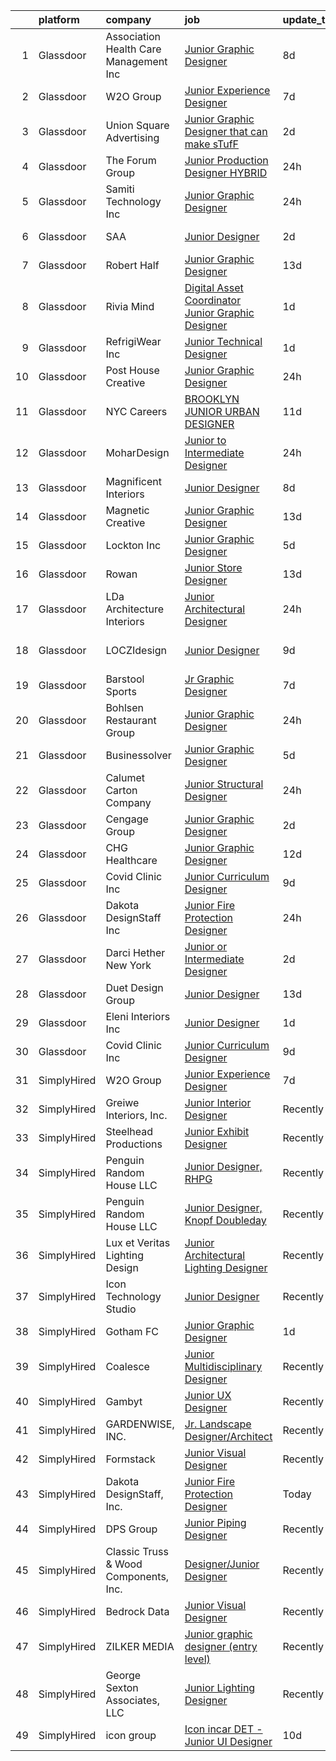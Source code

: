 

|    | platform    | company                                 | job                                                                                                                                                                                                                                                                                                                                                                                                                                                                                                                                                                                                                                                                                                                                                                                                                                                                                                                                                                                                                                                                                                       | update_time   | location            |
|---:|:------------|:----------------------------------------|:----------------------------------------------------------------------------------------------------------------------------------------------------------------------------------------------------------------------------------------------------------------------------------------------------------------------------------------------------------------------------------------------------------------------------------------------------------------------------------------------------------------------------------------------------------------------------------------------------------------------------------------------------------------------------------------------------------------------------------------------------------------------------------------------------------------------------------------------------------------------------------------------------------------------------------------------------------------------------------------------------------------------------------------------------------------------------------------------------------|:--------------|:--------------------|
|  1 | Glassdoor   | Association Health Care Management  Inc | [Junior Graphic Designer](https://www.glassdoor.com/partner/jobListing.htm?pos=108&ao=1110586&s=58&guid=00000180ff2b0352b0bc87a81c7c6b05&src=GD_JOB_AD&t=SR&vt=w&ea=1&cs=1_544dfed7&cb=1653548450973&jobListingId=1007869168205&cpc=14D5209370AEC984&jrtk=3-0-1g3vim0ror166801-1g3vim0s4pkqu800-6f63efd340947fea--6NYlbfkN0AYiT5APC0bh9qxjjA-B8R1VmKKxH6DWeBaVVADmV8ICtqZCu2V5aK_TwM-S8_DIvqVeGHXwJYM_MPhPpDnsXzVK8S7Z9eapr7f5vAvb5X9t4t-n8ZJiv7iyGXx3C30t1n3y-nrPN7f9C2bO01u3SULT6HmEaBW7HJMpbj9_4uTHFRtWttBdQ8kP8oA2yOeWaZpEZ3rBFryJ1H5svZ20nAFjgKyq85QdEcUoIFQtrJ3i4iBZDNrQIBU7pVKiFaKpepMKdO6PWxa563OEkudpqAhqzLCvUHfMlLmCcgGMmKIcxMc-0b365H0qjbQH2cDFWPT62UGmRJYKFStYjQOB7tHFFOzqoF7sxKGxUZBNA3eGT-PrRGPOKmXPkx3qG9MXDG5Ovn_7pQhkAlrfzh2XWfgiznL3CgVT5yOE3Lxdeg6fh92vuxf-qRWZZhvcFfYMer0xM2-VhdwMAOvS_7dsnMcvUNars2x1WomvVXHNP8UQ3aWzsepPVdePAtnDFrKF_kN716LIX6QIQ%3D%3D)                                                                                                                                                                                                                            | 8d            | Houston, TX         |
|  2 | Glassdoor   | W2O Group                               | [Junior Experience Designer](https://www.glassdoor.com/partner/jobListing.htm?pos=128&ao=1136043&s=58&guid=00000180ff2b0352b0bc87a81c7c6b05&src=GD_JOB_AD&t=SR&vt=w&cs=1_899da3eb&cb=1653548450977&jobListingId=1007873572706&jrtk=3-0-1g3vim0ror166801-1g3vim0s4pkqu800-a1f551b7cf58e9fd-)                                                                                                                                                                                                                                                                                                                                                                                                                                                                                                                                                                                                                                                                                                                                                                                                               | 7d            | Remote              |
|  3 | Glassdoor   | Union Square Advertising                | [Junior Graphic Designer that can make sTufF ](https://www.glassdoor.com/partner/jobListing.htm?pos=106&ao=1110586&s=58&guid=00000180ff2b0352b0bc87a81c7c6b05&src=GD_JOB_AD&t=SR&vt=w&ea=1&cs=1_bc630d3f&cb=1653548450973&jobListingId=1007886902861&cpc=6A22310A23505C64&jrtk=3-0-1g3vim0ror166801-1g3vim0s4pkqu800-35cee95f2eade8d0--6NYlbfkN0AigI7WPkK7QOa8fhCxvhu3jyMHL7SKFokhLQprkIsIaJo1JuzSudU6oAL4N_YZqwdU1oU07On-tFYiSBVvQlF0JcYNHv8t8fXaHWCC7rZsQ-GpFhbGLEorqxWP_IYshdXvi7_OWmV0iIFCY872jRcg1W5qhDlBxQMwvGxPI84xgOUw8UastsDZZkcQfeH2fGI0tgaR_wkfQpJsIKBVyusmP1PU9tppaM-en5hJcChNIBqVkGJd3IX1FWXVnrR7Ja3cNmMrm1WYl0uEgOJOZrCGf-P6-4MMUb-mtgGCV6xo1Z36ZrI9v4-rsT47KVguxNCbb6VL-lS8wChE9LmI2TVIF9c3nKOtQNzldP94RWQrOHDqLlYCP3Khl_2zghewqizr6E0QqMMgUsOINMfZxMDCgH3523kj1XScalaTxZubjCydS8qwuyei8G1PIhHqqE4Jlzip05vyF4jIbnGOU0LkwbDGY4XmaaWBRqnjau3-IGVvlhmE-ShSBvTLc6OTTdQ%3D)                                                                                                                                                                                                                     | 2d            | Ronkonkoma, NY      |
|  4 | Glassdoor   | The Forum Group                         | [Junior Production Designer   HYBRID](https://www.glassdoor.com/partner/jobListing.htm?pos=115&ao=1110586&s=58&guid=00000180ff2b0352b0bc87a81c7c6b05&src=GD_JOB_AD&t=SR&vt=w&ea=1&cs=1_0b635323&cb=1653548450976&jobListingId=1007892345957&cpc=2CAED5C921A5F994&jrtk=3-0-1g3vim0ror166801-1g3vim0s4pkqu800-f747630903d54d6c--6NYlbfkN0AZW6raguTt8GHJNwffK-e9Yxe4teW1POkxz1ehGu-7QjHGhGbauUbCKcl1DeFzCovVuMcBTqzUXFoQsbEGG1lDy2V3bPBi7X47Lyok5JJoVLinu0li5wSMnJLqhohdmYQDfkXRGdRl-RrpSY0qJpUusiweENmKcKjLTElpeFZRtNJoRfhAX98a5uiFk3Rk3EAbbTKYFiuDrDJ0zsywBnB-fs23w2dWGMs0Q8wvBCZCEci2VStG6AzsqF5RM4xQC9_hGtUxjlCmng0bVAfPkL_4Js-JispgckEzY8yfi7iBpv-ZGtz_D2nNdfgk_7bHfpKJbwJSvwUE3IkQKbqyxW2_YEtcMZYGf526vXlQfVOumd7Joy6Oy26Itt2l3Nvx6YXGZO-h2cAYlJcYjzRFi8Of0MdVoI2rbERvP5RNCmyAIITv4j0mZnL1S0rKh3FLHtJ34On9I2HJIofybzGirRKXP2sjGo4jibPY39BgBM3tmxTWfcepRP4So17q0NvFSGNOqfgQHDdRXQ%3D%3D)                                                                                                                                                                                                                | 24h           | New York, NY        |
|  5 | Glassdoor   | Samiti Technology Inc                   | [Junior Graphic Designer](https://www.glassdoor.com/partner/jobListing.htm?pos=113&ao=1110586&s=58&guid=00000180ff2b0352b0bc87a81c7c6b05&src=GD_JOB_AD&t=SR&vt=w&ea=1&cs=1_e04a11dc&cb=1653548450975&jobListingId=1007892403199&cpc=F4EED0218A761C36&jrtk=3-0-1g3vim0ror166801-1g3vim0s4pkqu800-5d1b8cc63f5cf005--6NYlbfkN0DVUTbTPHVA3nAvW_a2AlsK1jssnK9QhMzSS-AhUpxqTZBcJS1IyM7qzE41fDRqplAVt8EFq-wAhWIb9QzLdlRboZ9SMCC_z5ixU_WsVQghwh9vR6a1QpjLZc9F_BqI3tMIdBM1qDDgv9MWuU2IxFRziRjUm7xvHeIi-OMfuag3CWR3YP7q02WkB9YO-GzVZsTonv9IBWnJ2PvsBkANi-sm3zeroT5qE8-ruyAtCMGYUdWdj9-TdhaQ0ElKzwUgNu3wmPQPj9v8rheME3dOdXUneXjd0GVw38vceJTDobseeN4uAsogcV0fb67sp_Wg5cRRsNLf6CHXmy58KTLQzuvgebDSd0D4HV2rr9LAFJtdi1R6oDYU1R15A5rALP0iFL6wfDiqUTZ5uXqPOUWf3fE-MyEDsWVdFp8xB35EFZssylrLHjD3PYByX8hR8UltYCefZTR_SZQgbKmmWi-Ir9Ir39_HdTOvjiGXYJ--bHi1txVouXDjYrF_V7uPh70UosJIY_RMaQqzXA%3D%3D)                                                                                                                                                                                                                            | 24h           | New York, NY        |
|  6 | Glassdoor   | SAA                                     | [Junior Designer](https://www.glassdoor.com/partner/jobListing.htm?pos=111&ao=1110586&s=58&guid=00000180ff2b0352b0bc87a81c7c6b05&src=GD_JOB_AD&t=SR&vt=w&ea=1&cs=1_5031f00e&cb=1653548450975&jobListingId=1007887143742&cpc=82B3195DA92CAF92&jrtk=3-0-1g3vim0ror166801-1g3vim0s4pkqu800-240a5462603bdb70--6NYlbfkN0CcfIcUGb3A0nixW3AhtVBC6rKJmMve5SIA5JEWz5PBM_sJGoLvqM6eJT4Am8ntRbhLpcZDnX0n_myMszypxSfb0_NeEX-Rt2JlR39IsLxuhW0EyuQRcQ-Ib8Zh-mMz6cvboLt319qN8jqq_QAwG9xkQrnk1CSZcv6Wz9P1iYXOYpJsGqQsYhRiqhGwGL7wLBxI69jDop3Gb82neeb05VVBC58r_8tceCt5aQ9nDyt9CydMCqYa_ccJevvlzGXzEuPzqOcQ3eENiEk4wTkXZ925Jq5Le3XqG7goFwu4oOE78tYneaA0QkFh1qbn7xZApTLxgxvxL3mj4TmzSTvolCWyEiHP_DnZ5F0wuh99JvNM6vIamdpZ9q_rhKA9vRH6C5vyKK9qLDzH-Isq-XXLpT_87O9OYKsljw7YA0UpeMim-ojoN1EHWkhJv1dRV5inSglrQNFc5Vl7IRJoGjji7Mm3LjCmITEucwVD-OKe0HvkEfio3-iWngzzJWSFA7xiR6tth0S9EBDmz4_RogTMuP9DfF-sCM7kv5LC-L8MV0lLMqDwvKctWMex10gRBZr00uCsfaesYOvwpw%3D%3D)                                                                                                                                                                    | 2d            | Los Angeles, CA     |
|  7 | Glassdoor   | Robert Half                             | [Junior Graphic Designer](https://www.glassdoor.com/partner/jobListing.htm?pos=114&ao=1110586&s=58&guid=00000180ff2b0352b0bc87a81c7c6b05&src=GD_JOB_AD&t=SR&vt=w&ea=1&cs=1_60da73f8&cb=1653548450975&jobListingId=1007857539068&cpc=F4EED0218A761C36&jrtk=3-0-1g3vim0ror166801-1g3vim0s4pkqu800-de740a865da268e1--6NYlbfkN0CpzDdaQkua3np5pkmj49lKioZwmwxQ-yx5plwbYmV_MzWNBoPgCjn5ok42MXdwNId3fCCEF8rhy-X-sX-7TPw19ZwKl1YeupRVPLc1BJqX9EF7sGOd7b2yj3Zy6yZs6GSAqRuywUEYphlClrsW7Eha0o3IDlJTsuLFBb8Nm9jnHyogB-8V_LwW_0QDsQVkBIDB-GWVCFuu27lE7W-xG587Oc216AH51UUZwSSVh12pmoEjYGqwKoh_QbNR1xakavR7ZGV-N1UAStnj-DyAogyon1GwYgaJLnPpbiRTF0ufe3iu8Gv6qgAqvPHGlE2uAGwKwMmTVlEqYcLRxYeBc-VdvEwoEoheK3K7EJ8fehrQ44Mdgh9I4Cp8vXFwfP1ER6Bt9CLvopwlsSlvC0TMEB-Ot2cg_Ig9lIVb0bGrqB7vTJSBFqqh4IkSFqPI_1fUcfNEut1JSmQ41Hl7QVND7O4lHonjuIde3r8woDwH1cWLD81fcBWEehuakdXR75DJPVMYvcMbO6T6iYUH6Wf_67ZtmvEeCk8svU4_pGcLkd9fnzIYpAulA26Jn0NZ3T82WiI%3D)                                                                                                                                                                          | 13d           | Denver, CO          |
|  8 | Glassdoor   | Rivia Mind                              | [Digital Asset Coordinator   Junior Graphic Designer](https://www.glassdoor.com/partner/jobListing.htm?pos=110&ao=1110586&s=58&guid=00000180ff2b0352b0bc87a81c7c6b05&src=GD_JOB_AD&t=SR&vt=w&ea=1&cs=1_c3ccccac&cb=1653548450975&jobListingId=1007890102769&cpc=1160948BCBA38B5B&jrtk=3-0-1g3vim0ror166801-1g3vim0s4pkqu800-5a18e3f000fb5be6--6NYlbfkN0DBHElbVzrerPYjGQLoFxzI3mE6t27TSbnoU03QMlrpXYSCuylsV1G3U28nWRWRtW9Ovagy9nFMYkH5D5wK5AB-IA8UapfQr8f-fjXa0PlR0Bjm72fpGLBfb6wur8Ja0KSQa0iZx9k9qCqUFg8k_8CQ2KfZHqbAE9SRRWMFOgniHbT_BzwwuTQ4EkHMT_kxe4GTOtuGppSpqrNvwCcKA8ur3dppyd8xBX7CsT-N5gNDY-3tfFdVCQTqVgXzTsQ5QYbUEDuWgGide3bbdxTIgXf4cSrjLSe2KREJ2ufzGxtRtc85md6JsYxQCUUfNUwmc7_8RY54nm5gHsYfgiurKFXfkVy6FyHqZx_pjR-eCt4Uw6srWR154VePOpipSiOif-lblsWAvt91GXU28zgNRfLWICMkQIxBau45l26OoONtzIuKcAdk0jqopHb-AKXX8VdOMuBZ1z9R5SXefBt7OL9xNs0ONkbYMJeVi467AE8EZyax2jMjWzT8uW-pqRFpm7w%3D)                                                                                                                                                                                                              | 1d            | Remote              |
|  9 | Glassdoor   | RefrigiWear  Inc                        | [Junior Technical Designer](https://www.glassdoor.com/partner/jobListing.htm?pos=102&ao=1110586&s=58&guid=00000180ff2b0352b0bc87a81c7c6b05&src=GD_JOB_AD&t=SR&vt=w&ea=1&cs=1_fd5b4ab2&cb=1653548450972&jobListingId=1007889399193&cpc=39EF89E0C6A5CFA2&jrtk=3-0-1g3vim0ror166801-1g3vim0s4pkqu800-ec5de7a3e76f76ae--6NYlbfkN0C_GzD49DJGTlBJCZgblbgG-dNuGhDu7GAV4R8ko7wSJVgUTZEgt12F9GfNzTGo6fGQhZda8Sl0oYA0IR11YCj0hlPn9XUT9xbzV13f8QK4W8PRro0uuxpsbvxpBKEefvBmy2vNaUrWUb6gwVrcSRs7BjY-51jBhjlvUHOKQhA8UsQDBZkQ9ucJxS-UqW5AdsWfU7BbBcJmoaimzaZlDcF_oEE2eFwnG2LGDnJXAx9oRga286jFT20wpJ4ZsOrE0aEs5nqefxDi4VAi0jY070BvGHRMbuGqITEAyKWA0N-ODhIOf4Y3zxtY65sOzyV46_Nny62wL5VKerAnKSA-ECEiwolnloWYvAWLwTNx56NSJ1UaJ8Ve_RoTu_RRKnffQgPvkL8SVy60K5q4dxdebJwsZFPlqFUqKP-5Mq3dmXHp02-dE2EY2Bng51GfoTwgGOdACHaha8FCn53imNaQ6t6aHxbszXn-zRgoN_uIKE7ReI26I_fpNVWkgBtJ2eRwJ8zWSOQk-BCz2ByXXE3hb2yueHjdAhE6Zg6J_4DMzu1KzjWyu9qWUFJPLqEzobLSI1Aaau6HspF9KEujlstxzwm8sNhcARqRm7pKm7QfbXg2BA%3D%3D)                                                                                                                          | 1d            | Dahlonega, GA       |
| 10 | Glassdoor   | Post House Creative                     | [Junior Graphic Designer](https://www.glassdoor.com/partner/jobListing.htm?pos=126&ao=1136043&s=58&guid=00000180ff2b0352b0bc87a81c7c6b05&src=GD_JOB_AD&t=SR&vt=w&ea=1&cs=1_7cafa51a&cb=1653548450977&jobListingId=1007892483254&jrtk=3-0-1g3vim0ror166801-1g3vim0s4pkqu800-9fc747e213da4101-)                                                                                                                                                                                                                                                                                                                                                                                                                                                                                                                                                                                                                                                                                                                                                                                                             | 24h           | Columbus, OH        |
| 11 | Glassdoor   | NYC Careers                             | [BROOKLYN JUNIOR URBAN DESIGNER](https://www.glassdoor.com/partner/jobListing.htm?pos=129&ao=1136043&s=58&guid=00000180ff2b0352b0bc87a81c7c6b05&src=GD_JOB_AD&t=SR&vt=w&cs=1_f6219887&cb=1653548450977&jobListingId=1007862709996&jrtk=3-0-1g3vim0ror166801-1g3vim0s4pkqu800-32f647d3e6d753cd-)                                                                                                                                                                                                                                                                                                                                                                                                                                                                                                                                                                                                                                                                                                                                                                                                           | 11d           | Brooklyn, NY        |
| 12 | Glassdoor   | MoharDesign                             | [Junior to Intermediate Designer](https://www.glassdoor.com/partner/jobListing.htm?pos=103&ao=1110586&s=58&guid=00000180ff2b0352b0bc87a81c7c6b05&src=GD_JOB_AD&t=SR&vt=w&ea=1&cs=1_0b372488&cb=1653548450972&jobListingId=1007893376372&cpc=A8EA696C92E7776B&jrtk=3-0-1g3vim0ror166801-1g3vim0s4pkqu800-d4a0d91789f9fd21--6NYlbfkN0AIa4Y9EGJz3-AOmWGnQwCSoTgzzZde-BbhgI7ObMR4eZNZcvI_LDI3ZqAxl6phA0Yu3Hr5t5r7b8Nqwin0smHz5cMi-yLANtxI_LqAlPwvCUgiwm4Y6iXi7FnSaPsMYxMy2HbCwZfJYPbXHVNCsKwh63i_mVbnqlOMNHpD0tXGI_LLGv95F3GvgHrWP5-DiOrDIf6IwYBdJKv7_9FdCu7e6sSqXvMAkqIXS8fRfYVsFsrAms4aA4jn9IyChJl9TjF-Sc7OyE3J1T8N6T1pUeHR1ssAElATL7zmnFO1DWiTe1Kcif9XoOcPfsEfl-INkALgeJf5VIq0grFQ1gNQN7NDHoGGwkRpYEjibn0tzW9VxTBxMqES9v-X1jq4thqE4Eep6NDilP4IfivEtPh6sTTq2GfQYaXLt8MpTPt26-cNWP8Z0F03RnHoAQLHUBbyOI6Z8GiIyK0HzgOuMZDs8wa4MNF7YHWWrAh5W2BvKTxcPPYu3OwsGNqaMzmvHRSasOGkRXpLF4-uhg%3D%3D)                                                                                                                                                                                                                    | 24h           | Concord, MA         |
| 13 | Glassdoor   | Magnificent Interiors                   | [Junior Designer](https://www.glassdoor.com/partner/jobListing.htm?pos=105&ao=1110586&s=58&guid=00000180ff2b0352b0bc87a81c7c6b05&src=GD_JOB_AD&t=SR&vt=w&ea=1&cs=1_7b47bee0&cb=1653548450972&jobListingId=1007870710520&cpc=663B5FE45D73772E&jrtk=3-0-1g3vim0ror166801-1g3vim0s4pkqu800-6b3fa3d265a5ea42--6NYlbfkN0Bzkuy17zoNwKMVjyusHhR7JNYo3SmelKzW8jp1Pa4TkxStCUINJHKEvVnw3aVXP80u76k5SKoufB_lDwJtbqgna5I91ThzJ4FbaXmq8dJ5ie8EPisbJ7b8FH0w4a-xJlaTRk5HOeJ8OFQjt3IZmDsQG0QeKV5ql8JAFItzp3V2UhwQ6OQB3sWJG8YMrLHvX9MPOdOhgqYBp-iOnxCgqvl6TXDXLI-eKyJ4gc8AFfJXzTsapIpdAT2FBbuxOhVfHe2CiCmSApRfrueVhynjsOMgVAWBBnByZNJj3IwPttMrPlEo0c2P-QGxve6bcYx-viJ2qUzJqX8BRphPiRbnn6MGhfMI53k7v5HNFdCxFPdrz1BvDrpgM3fx3ahx23eZWslXOMYmf6NH_wGlw7Hyw3EakA7WQTG3H8kmhcBhr8mVV5oZ3bJGDnwHsToEAJ0-7I44EQMS7rWzDgd49XIx3w-WCLhXmd0GQpaG0sTUpUVb3ylmrm3JRzeFSSBk9oG226c%3D)                                                                                                                                                                                                                                                  | 8d            | Brooklyn, NY        |
| 14 | Glassdoor   | Magnetic Creative                       | [Junior Graphic Designer](https://www.glassdoor.com/partner/jobListing.htm?pos=117&ao=1136043&s=58&guid=00000180ff2b0352b0bc87a81c7c6b05&src=GD_JOB_AD&t=SR&vt=w&cs=1_b0038cef&cb=1653548450976&jobListingId=1007857803078&jrtk=3-0-1g3vim0ror166801-1g3vim0s4pkqu800-5fb6059d933959b6-)                                                                                                                                                                                                                                                                                                                                                                                                                                                                                                                                                                                                                                                                                                                                                                                                                  | 13d           | Remote              |
| 15 | Glassdoor   | Lockton  Inc                            | [Junior Graphic Designer](https://www.glassdoor.com/partner/jobListing.htm?pos=120&ao=1136043&s=58&guid=00000180ff2b0352b0bc87a81c7c6b05&src=GD_JOB_AD&t=SR&vt=w&cs=1_6aa57d69&cb=1653548450976&jobListingId=1007880458669&jrtk=3-0-1g3vim0ror166801-1g3vim0s4pkqu800-2e30bf50c201f1a4-)                                                                                                                                                                                                                                                                                                                                                                                                                                                                                                                                                                                                                                                                                                                                                                                                                  | 5d            | Saint Louis, MO     |
| 16 | Glassdoor   | Rowan                                   | [Junior Store Designer](https://www.glassdoor.com/partner/jobListing.htm?pos=122&ao=1136043&s=58&guid=00000180ff2b0352b0bc87a81c7c6b05&src=GD_JOB_AD&t=SR&vt=w&ea=1&cs=1_07ec754f&cb=1653548450976&jobListingId=1007858129108&jrtk=3-0-1g3vim0ror166801-1g3vim0s4pkqu800-43391b8d7ec0b556-)                                                                                                                                                                                                                                                                                                                                                                                                                                                                                                                                                                                                                                                                                                                                                                                                               | 13d           | Remote              |
| 17 | Glassdoor   | LDa Architecture   Interiors            | [Junior Architectural Designer](https://www.glassdoor.com/partner/jobListing.htm?pos=123&ao=1136043&s=58&guid=00000180ff2b0352b0bc87a81c7c6b05&src=GD_JOB_AD&t=SR&vt=w&cs=1_245f6c19&cb=1653548450976&jobListingId=1007892438256&jrtk=3-0-1g3vim0ror166801-1g3vim0s4pkqu800-7e89b72ad09921ea-)                                                                                                                                                                                                                                                                                                                                                                                                                                                                                                                                                                                                                                                                                                                                                                                                            | 24h           | Cambridge, MA       |
| 18 | Glassdoor   | LOCZIdesign                             | [Junior Designer](https://www.glassdoor.com/partner/jobListing.htm?pos=119&ao=1136043&s=58&guid=00000180ff2b0352b0bc87a81c7c6b05&src=GD_JOB_AD&t=SR&vt=w&ea=1&cs=1_ece0e86c&cb=1653548450976&jobListingId=1007867203278&jrtk=3-0-1g3vim0ror166801-1g3vim0s4pkqu800-77f11b1a1b7ba9cc-)                                                                                                                                                                                                                                                                                                                                                                                                                                                                                                                                                                                                                                                                                                                                                                                                                     | 9d            | San Francisco, CA   |
| 19 | Glassdoor   | Barstool Sports                         | [Jr  Graphic Designer](https://www.glassdoor.com/partner/jobListing.htm?pos=118&ao=1136043&s=58&guid=00000180ff2b0352b0bc87a81c7c6b05&src=GD_JOB_AD&t=SR&vt=w&ea=1&cs=1_f7d1152c&cb=1653548450976&jobListingId=1007872983217&jrtk=3-0-1g3vim0ror166801-1g3vim0s4pkqu800-7fb119ac1993d3bd-)                                                                                                                                                                                                                                                                                                                                                                                                                                                                                                                                                                                                                                                                                                                                                                                                                | 7d            | New York, NY        |
| 20 | Glassdoor   | Bohlsen Restaurant Group                | [Junior Graphic Designer](https://www.glassdoor.com/partner/jobListing.htm?pos=107&ao=1110586&s=58&guid=00000180ff2b0352b0bc87a81c7c6b05&src=GD_JOB_AD&t=SR&vt=w&ea=1&cs=1_79e24359&cb=1653548450973&jobListingId=1007892411985&cpc=45DC3EB807283E85&jrtk=3-0-1g3vim0ror166801-1g3vim0s4pkqu800-c6143d3e774f6a62--6NYlbfkN0BbD4tiQ1y1rX_ynTXytcOeKjhJ1ioQ7j1AmPj7Rwm6vPJh88TaK2YuHEen2hENN-qDwGYPnYm4N_4CrLgyVVwogJeRk71g3hE7dTZtcfHjn_7Hip__QEb-rwo6Dk8kMIPnf94ZZAK0e-5QpRfqSsn0By56vpQuK1ii3WIpMamEDoNEl5rC5rXR8w6ZBpzriBZ0n12quEIc1Iwma05C0YmKY0Q5mzVdkILMC-lealb0XJpCExb0XqEKhQ8VeFMozRpBJ6OZT7U_mPTYAP_30VWdjkO9RSJgRV87E1qLCp6Y_VP8AOo5s-isVmfzQznfPof6KnhUZV_VTiAXgMvYcUGOmmqey7LGBDFI4u0HX08Y8tKg_X2J8aMZtyTCNNGaAjyS97FkmPtXAPS-MlHbIr8tr53o9a_Mlw7hKKCTr1nBplHK_kCbxvGoi4cv5Bfu2kueUvKtZGU1_T_dxiDVFYXHEQMDq4Pr39h0XRn-oLc-XBDSF4h2gBKSCt3sxeFa9bsuJ3m54GZdFw%3D%3D)                                                                                                                                                                                                                            | 24h           | Islip Terrace, NY   |
| 21 | Glassdoor   | Businessolver                           | [Junior Graphic Designer](https://www.glassdoor.com/partner/jobListing.htm?pos=121&ao=1136043&s=58&guid=00000180ff2b0352b0bc87a81c7c6b05&src=GD_JOB_AD&t=SR&vt=w&cs=1_912f7e8e&cb=1653548450976&jobListingId=1007879881414&jrtk=3-0-1g3vim0ror166801-1g3vim0s4pkqu800-3cada6d8a527e296-)                                                                                                                                                                                                                                                                                                                                                                                                                                                                                                                                                                                                                                                                                                                                                                                                                  | 5d            | West Des Moines, IA |
| 22 | Glassdoor   | Calumet Carton Company                  | [Junior Structural Designer](https://www.glassdoor.com/partner/jobListing.htm?pos=130&ao=1136043&s=58&guid=00000180ff2b0352b0bc87a81c7c6b05&src=GD_JOB_AD&t=SR&vt=w&ea=1&cs=1_e303b7e9&cb=1653548450977&jobListingId=1007893876220&jrtk=3-0-1g3vim0ror166801-1g3vim0s4pkqu800-5fa956035a7f0ed1-)                                                                                                                                                                                                                                                                                                                                                                                                                                                                                                                                                                                                                                                                                                                                                                                                          | 24h           | South Holland, IL   |
| 23 | Glassdoor   | Cengage Group                           | [Junior Graphic Designer](https://www.glassdoor.com/partner/jobListing.htm?pos=124&ao=1136043&s=58&guid=00000180ff2b0352b0bc87a81c7c6b05&src=GD_JOB_AD&t=SR&vt=w&cs=1_fc20a7a0&cb=1653548450977&jobListingId=1007886944229&jrtk=3-0-1g3vim0ror166801-1g3vim0s4pkqu800-c5ba7df55ca8fbf9-)                                                                                                                                                                                                                                                                                                                                                                                                                                                                                                                                                                                                                                                                                                                                                                                                                  | 2d            | Boston, MA          |
| 24 | Glassdoor   | CHG Healthcare                          | [Junior Graphic Designer](https://www.glassdoor.com/partner/jobListing.htm?pos=112&ao=1110586&s=58&guid=00000180ff2b0352b0bc87a81c7c6b05&src=GD_JOB_AD&t=SR&vt=w&cs=1_f0738764&cb=1653548450974&jobListingId=1007862045900&cpc=6FC5BA77C9A4CD78&jrtk=3-0-1g3vim0ror166801-1g3vim0s4pkqu800-2fdc8aff24f8f0fb--6NYlbfkN0ABg4alQ7BmYqyHeiJXd9FjH8b9m8lItFm1xPvaQiu-yhVnXoH6p7tbjM-7KC6BC2W_rO8UC2gIG8fdVjkSUZhsfNcJOTRdjT2YsVLdbjfZ9vBs2MjfOQxJWho3hazMoQTVbLrsAneVZC2UrTzjQYCavPufFgPIw3nvJbhsfI1RHefj8t4N5tnW0amo6od_RrhCTYnQBNbqewlzi9tv5rgSYX1YfQkW2bqtg3pNJffcnMW2YkJ1myD82PbkD93cleh00dxUY74e5lnvcODu7gRc4VD9YxBv6p8GtHFNXOw_tWIvCA2KfUOEwEyVS5XalA0sMcGpTTS1miLhWZb3wdwoZgUCWxJDA0Ec8_tiq2xL_9CMfsgvanJWNTnRNSCR07ZSV2Mbvndix8aPoUKYDb8ZyDOyjbTFalRSr1OO5l7oHaRO2TfF4guT-_i3-rQjxGSBaljznZc7m-pEqZ7vKYqsIbCZyc0_rYMPhO2xqAs6wt65939Av6qgJ1-z0KAvIkD5SD0YJ3j80iR2TRo2PlaAMyRa1JOljUmEo3v8fsuAnbObFxbfDTVl4o7Riuu_Lr6ZEHzU1bxSTr0ES7FL-NjfATvyxgCygGFeDJipv_CZTxA44RH5JM9onRmvnLwT7cC4a3WjluALGUXJrCYwbGw86n1s00FHNq_c2DI8Vcx0QcyH1isjRQMZD3c4ssxD16dm-rWFfIE9PP2oypmJVV_KSpdXPCbyHdYuuG4bYz2oWQ%3D%3D) | 12d           | Midvale, UT         |
| 25 | Glassdoor   | Covid Clinic Inc                        | [Junior Curriculum Designer](https://www.glassdoor.com/partner/jobListing.htm?pos=125&ao=1136043&s=58&guid=00000180ff2b0352b0bc87a81c7c6b05&src=GD_JOB_AD&t=SR&vt=w&cs=1_4be93ee9&cb=1653548450977&jobListingId=1007867748376&jrtk=3-0-1g3vim0ror166801-1g3vim0s4pkqu800-0050e010affb753c-)                                                                                                                                                                                                                                                                                                                                                                                                                                                                                                                                                                                                                                                                                                                                                                                                               | 9d            | California          |
| 26 | Glassdoor   | Dakota DesignStaff  Inc                 | [Junior Fire Protection Designer](https://www.glassdoor.com/partner/jobListing.htm?pos=109&ao=1110586&s=58&guid=00000180ff2b0352b0bc87a81c7c6b05&src=GD_JOB_AD&t=SR&vt=w&ea=1&cs=1_5e95b12d&cb=1653548450973&jobListingId=1007892619353&cpc=8507CEB59E1C6AFB&jrtk=3-0-1g3vim0ror166801-1g3vim0s4pkqu800-afdd97aabe78b44d--6NYlbfkN0DmXiILULUwnDZPyWBF8B0IdkK8QIv5Ygwa92R-qYmnsyIYUhd4uY6VTpnqgYEa1_nexVwbEo82pqVDyX0u2lHtUnmxzOTBEQX1aIBVoApTvogjzFVmcllVb3Ko5Pga05rOrLuRbqZo1sZMsP5n4OSrmmPuanoqK27-Rur10xN3Qz1VgoF1u_PBvcZIpqcGJNdBzllUToml85sS3C_nA2ElYiqtS82bxfAP_bSAuebKZWhMM8c9PEf4ka9wiKYQ2y36rCYlnQOEqZDiqx3i83TLVLNl1pLb8u5y7xcLao4lcaC33o4gdrZSbq2jybYhCOozArAkBoYK5357K5swJrYSe76py7Utzj9uEw9i6o2dBef--zxHg-i2zBNX6jsQhWOj9A5vhIjSKsgPADdPL7rCKef98oRrjmpJxv1F4LuhELAtYhkYMARvfpEWMr2bHVdyjsFagcQtpA_LhzHPVWocHIOLzCx8Bzwk8iosDXE3Yh75M4S49LyqZ8iPS0YCQx0%3D)                                                                                                                                                                                                                                  | 24h           | Salem, NH           |
| 27 | Glassdoor   | Darci Hether New York                   | [Junior or Intermediate Designer](https://www.glassdoor.com/partner/jobListing.htm?pos=101&ao=1110586&s=58&guid=00000180ff2b0352b0bc87a81c7c6b05&src=GD_JOB_AD&t=SR&vt=w&ea=1&cs=1_9601088e&cb=1653548450972&jobListingId=1007886383094&cpc=88FE657033F128A5&jrtk=3-0-1g3vim0ror166801-1g3vim0s4pkqu800-10ead2697a5f3661--6NYlbfkN0BdDHiSlq2TKVYTvK036ioTcRDjelCKzvFOpLFiF--0iclsk7W_aEApZFaSBmZOAgWumc_sQZhl5rfPTr5-_fqEgrGVMxlwCsL-Q12FZtmCHD4IAXDo5upwAla-ss0CJA5gIkwF0NKnSlpC0H1O2xqrw5CMIWW84aYQ65kgyuwVQp5V_rJslMZadn3zZA8kTyd_LOvZ-5wEFbdV311Pe64j3ise5teFAZzaJFXssSaBerDIroyqtMdKdhof39cVX5Irod3Y6cgbwJ0ipwLkQ9kybjXKOBlNjHL2t3zR1Y8bZdIr3-tdiy98vE0UOqxM0dFvO00sDFK4-Rn3ktezKvlt1pJ00iXAzBT0CuAcKJ5Kh-pOPvso002yUwei7nU0ejpN_Ue0Y5l41vPPyHQIzB6DEoZUzvIVSE7xCuduYig6y8WefivuqMZ997omyzOpZboQJ_HkMVUg7ulquHxrXOWujBFAiLkmjiWt1fknD-aS4nkzT-4L5YEeM9OwZ1qs7qZtTQMm1wthfQ%3D%3D)                                                                                                                                                                                                                    | 2d            | New York, NY        |
| 28 | Glassdoor   | Duet Design Group                       | [Junior Designer](https://www.glassdoor.com/partner/jobListing.htm?pos=104&ao=1110586&s=58&guid=00000180ff2b0352b0bc87a81c7c6b05&src=GD_JOB_AD&t=SR&vt=w&ea=1&cs=1_23be3ba1&cb=1653548450972&jobListingId=1007857643504&cpc=44CD5376B8534B8F&jrtk=3-0-1g3vim0ror166801-1g3vim0s4pkqu800-24d408b7035b9f31--6NYlbfkN0DsG21EySgmumxAbTAKhHMs4kVa41_SpONzIKyMU7-ZypCnL2xE3eWBUPYk0j_y4bVt_x9l29pB2Oi8N89MlkrjDin40qzZBIEbXKv5myKC3EH-qurNA1kplHIfYbmJkVrA-DbpTBGagxvlMG8o45Lfj2V_vJYoMesacVKUhm3WlUWfRwalTAD_Fywx_k-USkyDqpw2zoThxynKLXgUetOO74D2TerfBNE_jciPChtdOzndYveZBrG9rWxNZPQ2UFsGZq9PvS6K3reASCnCeQN8FkMIPO1g9qCJ62xs1cp94Anq7Yq3ik_p0yLN8GTU8EKk85j0wpnurIFQLCsF2NZ_bwUKtf5bCprxbFK_Y77sJpRH5GZOjWq_v5ou9VqjTnSKJVws8RACRS69aU3cbR1MCVMbml51ErCUl9Z8qB_hRteVPzcL8IYCkhB0EwOeegnyGkejBdvF8hKumMFFPp7ZRatw8gfZnH3m9SJGC6rmLqHZij6ep5NF)                                                                                                                                                                                                                                                                | 13d           | Denver, CO          |
| 29 | Glassdoor   | Eleni Interiors  Inc                    | [Junior Designer](https://www.glassdoor.com/partner/jobListing.htm?pos=127&ao=1136043&s=58&guid=00000180ff2b0352b0bc87a81c7c6b05&src=GD_JOB_AD&t=SR&vt=w&ea=1&cs=1_7090dc4d&cb=1653548450977&jobListingId=1007889328619&jrtk=3-0-1g3vim0ror166801-1g3vim0s4pkqu800-59f502cb72b08fd3-)                                                                                                                                                                                                                                                                                                                                                                                                                                                                                                                                                                                                                                                                                                                                                                                                                     | 1d            | Naperville, IL      |
| 30 | Glassdoor   | Covid Clinic  Inc                       | [Junior Curriculum Designer](https://www.glassdoor.com/partner/jobListing.htm?pos=116&ao=1136043&s=58&guid=00000180ff2b0352b0bc87a81c7c6b05&src=GD_JOB_AD&t=SR&vt=w&cs=1_c24b0ade&cb=1653548450975&jobListingId=1007867334000&jrtk=3-0-1g3vim0ror166801-1g3vim0s4pkqu800-ef2c8210274d3cfd-)                                                                                                                                                                                                                                                                                                                                                                                                                                                                                                                                                                                                                                                                                                                                                                                                               | 9d            | Remote              |
| 31 | SimplyHired | W2O Group                               | [Junior Experience Designer](https://www.simplyhired.com/job/_l5csY2TZ1LO-uKVDrKUCurlDAUntXfsM3_YnM9dUMZyo2kM2YqcPQ?q=junior+designer)                                                                                                                                                                                                                                                                                                                                                                                                                                                                                                                                                                                                                                                                                                                                                                                                                                                                                                                                                                    | 7d            | Remote              |
| 32 | SimplyHired | Greiwe Interiors, Inc.                  | [Junior Interior Designer](https://www.simplyhired.com/job/UDsuRSypSKQfltzbasa3w0rMr4htIPVArX1GgzyIqbvP4ubBg7TK9g?q=junior+designer)                                                                                                                                                                                                                                                                                                                                                                                                                                                                                                                                                                                                                                                                                                                                                                                                                                                                                                                                                                      | Recently      | Cincinnati, OH      |
| 33 | SimplyHired | Steelhead Productions                   | [Junior Exhibit Designer](https://www.simplyhired.com/job/U7hXJ_WBqtPUIErdrweYjYlwtplXEvUmGQgy8f-HVZl5vXqlQ8-gAA?q=junior+designer)                                                                                                                                                                                                                                                                                                                                                                                                                                                                                                                                                                                                                                                                                                                                                                                                                                                                                                                                                                       | Recently      | Las Vegas, NV       |
| 34 | SimplyHired | Penguin Random House LLC                | [Junior Designer, RHPG](https://www.simplyhired.com/job/Ww1_qXAmU4uaMtz3GVcknpU8YWJ7l6n90yMU0RA9-dBjCI8ZKX7iDw?q=junior+designer)                                                                                                                                                                                                                                                                                                                                                                                                                                                                                                                                                                                                                                                                                                                                                                                                                                                                                                                                                                         | Recently      | New York, NY        |
| 35 | SimplyHired | Penguin Random House LLC                | [Junior Designer, Knopf Doubleday](https://www.simplyhired.com/job/3Q1635cXVJ0BybSQniqSZqf5F-8C1S8lVA9eFHyiT4WFhnGBAGoSig?q=junior+designer)                                                                                                                                                                                                                                                                                                                                                                                                                                                                                                                                                                                                                                                                                                                                                                                                                                                                                                                                                              | Recently      | New York, NY        |
| 36 | SimplyHired | Lux et Veritas Lighting Design          | [Junior Architectural Lighting Designer](https://www.simplyhired.com/job/ddwN8sck-alw9Uxy7YNcAeMOZKbDh78Kqj1PmgpQ3ndzWraID0Pr1Q?q=junior+designer)                                                                                                                                                                                                                                                                                                                                                                                                                                                                                                                                                                                                                                                                                                                                                                                                                                                                                                                                                        | Recently      | Atlanta, GA         |
| 37 | SimplyHired | Icon Technology Studio                  | [Junior Designer](https://www.simplyhired.com/job/_3C2yR5dEy0-38jNSdD_lwNyhWtDIhTSqlGV49tiiaV4KHnkc7uBsw?q=junior+designer)                                                                                                                                                                                                                                                                                                                                                                                                                                                                                                                                                                                                                                                                                                                                                                                                                                                                                                                                                                               | Recently      | Remote              |
| 38 | SimplyHired | Gotham FC                               | [Junior Graphic Designer](https://www.simplyhired.com/job/_KZPuFGJp32-ZsJPNZ_03XQMXc4FUrE6oc36amCYkFUOBR9AqDXerA?q=junior+designer)                                                                                                                                                                                                                                                                                                                                                                                                                                                                                                                                                                                                                                                                                                                                                                                                                                                                                                                                                                       | 1d            | Whippany, NJ        |
| 39 | SimplyHired | Coalesce                                | [Junior Multidisciplinary Designer](https://www.simplyhired.com/job/PzLM7F7ZhA0qD6exmZaSvJZ6Dxt_J7RB3Yv1H2GlWlgfnnzydKONPQ?q=junior+designer)                                                                                                                                                                                                                                                                                                                                                                                                                                                                                                                                                                                                                                                                                                                                                                                                                                                                                                                                                             | Recently      | New York, NY        |
| 40 | SimplyHired | Gambyt                                  | [Junior UX Designer](https://www.simplyhired.com/job/7O0tv6mvR9vCvuKQTunQKG1OUATJ2RMmqyetQA8krajHwOa6OxC1HA?q=junior+designer)                                                                                                                                                                                                                                                                                                                                                                                                                                                                                                                                                                                                                                                                                                                                                                                                                                                                                                                                                                            | Recently      | Ann Arbor, MI       |
| 41 | SimplyHired | GARDENWISE, INC.                        | [Jr. Landscape Designer/Architect](https://www.simplyhired.com/job/sXw96aLvK0cdoZwcWeG1EAtJ2uLX6wGj8tQ65_8LICdho-hBms77jQ?q=junior+designer)                                                                                                                                                                                                                                                                                                                                                                                                                                                                                                                                                                                                                                                                                                                                                                                                                                                                                                                                                              | Recently      | Arlington, VA       |
| 42 | SimplyHired | Formstack                               | [Junior Visual Designer](https://www.simplyhired.com/job/dCBrmfk0rtVcE0gDx66-dv3kXqT-SztIn73o_A8xbVcke96eGzbWBg?q=junior+designer)                                                                                                                                                                                                                                                                                                                                                                                                                                                                                                                                                                                                                                                                                                                                                                                                                                                                                                                                                                        | Recently      | Remote              |
| 43 | SimplyHired | Dakota DesignStaff, Inc.                | [Junior Fire Protection Designer](https://www.simplyhired.com/job/wI-fIzH7Q8ZQx95FmjTDCDZ3FiYilDPSWSDh5TSgsXpmFcXsNCH40A?q=junior+designer)                                                                                                                                                                                                                                                                                                                                                                                                                                                                                                                                                                                                                                                                                                                                                                                                                                                                                                                                                               | Today         | Salem, NH           |
| 44 | SimplyHired | DPS Group                               | [Junior Piping Designer](https://www.simplyhired.com/job/AXYjjQyD7A9Bmyor4AQ-_C-0wEaLk4DU6WLOTBOo4H1icJD_Zi4g5A?q=junior+designer)                                                                                                                                                                                                                                                                                                                                                                                                                                                                                                                                                                                                                                                                                                                                                                                                                                                                                                                                                                        | Recently      | Framingham, MA      |
| 45 | SimplyHired | Classic Truss & Wood Components, Inc.   | [Designer/Junior Designer](https://www.simplyhired.com/job/FGqsakCnujAqK9zJ0Rb0LjxcM6RXSGOEWIGiN4Zx0Ovay5aTpq7k7Q?q=junior+designer)                                                                                                                                                                                                                                                                                                                                                                                                                                                                                                                                                                                                                                                                                                                                                                                                                                                                                                                                                                      | Recently      | Clarksville, IN     |
| 46 | SimplyHired | Bedrock Data                            | [Junior Visual Designer](https://www.simplyhired.com/job/GJRMCweeDUl_JE5Rmb1JZgnBko9sLwljZUuokYK_9u47LROvPKV8nA?q=junior+designer)                                                                                                                                                                                                                                                                                                                                                                                                                                                                                                                                                                                                                                                                                                                                                                                                                                                                                                                                                                        | Recently      | Remote              |
| 47 | SimplyHired | ZILKER MEDIA                            | [Junior graphic designer (entry level)](https://www.simplyhired.com/job/Mgb7pYyNIVixIhrwVX0GKs8ZZvJs_xtWhxGJK_6w_64EZ6qs42WhnA?q=junior+designer)                                                                                                                                                                                                                                                                                                                                                                                                                                                                                                                                                                                                                                                                                                                                                                                                                                                                                                                                                         | Recently      | Austin, TX          |
| 48 | SimplyHired | George Sexton Associates, LLC           | [Junior Lighting Designer](https://www.simplyhired.com/job/AvY5O2vUVtgZoV_XxEtKE_EknJK6Sh3oqrA0G_5_NA63TrJEVjGWFA?q=junior+designer)                                                                                                                                                                                                                                                                                                                                                                                                                                                                                                                                                                                                                                                                                                                                                                                                                                                                                                                                                                      | Recently      | Washington, DC      |
| 49 | SimplyHired | icon group                              | [Icon incar DET - Junior UI Designer](https://www.simplyhired.com/job/_ErbhRbNn3t-LDZ0lc1KEbgLXWIBj9jgi7JKSQcPs_Qt6Nh_0ocHfg?q=junior+designer)                                                                                                                                                                                                                                                                                                                                                                                                                                                                                                                                                                                                                                                                                                                                                                                                                                                                                                                                                           | 10d           | Detroit, MI         |